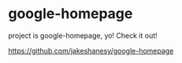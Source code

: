 # google-homepage

project is google-homepage, yo! Check it out!

https://github.com/jakeshanesy/google-homepage